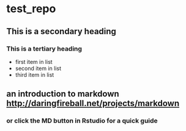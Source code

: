 test_repo
=========
## This is a secondary heading 
### This is a tertiary heading 
* first item in list 
* second item in list
* third item in list


## an introduction to markdown http://daringfireball.net/projects/markdown
### or click the MD button in Rstudio for a quick guide 
